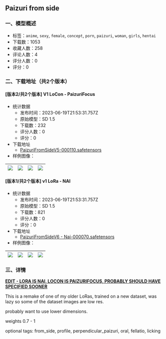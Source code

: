 ## Paizuri from side
### 一、模型概述

- 标签：`anime`, `sexy`, `female`, `concept`, `porn`, `paizuri`, `woman`, `girls`, `hentai`
- 下载数：1053
- 收藏人数：258
- 评论人数：4
- 评分人数：0
- 评分：0

### 二、下载地址（共2个版本）

#### [版本2/共2个版本] V1 LoCon - PaizuriFocus

- 统计数据
  - 发布时间：2023-06-19T21:53:31.757Z
  - 原始模型：SD 1.5
  - 下载数：232
  - 评分人数：0
  - 评分：0
- 下载地址
  - [PaizuriFromSideV5-000110.safetensors](https://civitai.com/api/download/models/99098)
- 样例图像：

| <img src="https://image.civitai.com/xG1nkqKTMzGDvpLrqFT7WA/ba8bf785-73a0-4ab1-bd39-dc0239698b51/width=450/1200542.jpeg" /> | <img src="https://image.civitai.com/xG1nkqKTMzGDvpLrqFT7WA/22fc0a5c-0d87-431f-a7d6-63352e34a962/width=450/1200541.jpeg" /> | <img src="https://image.civitai.com/xG1nkqKTMzGDvpLrqFT7WA/45c20dbf-40b8-4720-a75f-ec0f89c5ee63/width=450/1200544.jpeg" /> | <img src="https://image.civitai.com/xG1nkqKTMzGDvpLrqFT7WA/289d063b-76dc-4515-9d87-d1c8e54e384f/width=450/1200540.jpeg" /> |
| ---- | ---- | ---- | ---- |

#### [版本1/共2个版本] v1 LoRa - NAI

- 统计数据
  - 发布时间：2023-06-19T21:53:31.757Z
  - 原始模型：SD 1.5
  - 下载数：821
  - 评分人数：0
  - 评分：0
- 下载地址
  - [PaizuriFromSideV6 - Nai-000070.safetensors](https://civitai.com/api/download/models/99083)
- 样例图像：

| <img src="https://image.civitai.com/xG1nkqKTMzGDvpLrqFT7WA/6dc4ced5-00f1-4d8c-8705-f15eba906b75/width=450/1200215.jpeg" /> | <img src="https://image.civitai.com/xG1nkqKTMzGDvpLrqFT7WA/7e9bb7e4-7ffa-4cc9-ba6e-8ce211e14ec6/width=450/1200217.jpeg" /> | <img src="https://image.civitai.com/xG1nkqKTMzGDvpLrqFT7WA/51c91cb1-5554-4931-acc4-9b7418152741/width=450/1200218.jpeg" /> | <img src="https://image.civitai.com/xG1nkqKTMzGDvpLrqFT7WA/55bc0fea-c098-404f-b8a6-637e623286a0/width=450/1200219.jpeg" /> |
| ---- | ---- | ---- | ---- |


### 三、详情
<p><strong><u>EDIT - LORA IS NAI, LOCON IS PAIZURIFOCUS, PROBABLY SHOULD HAVE SPECIFIED SOONER</u></strong></p><p>This is a remake of one of my older LoRas, trained on a new dataset, was lazy so some of the dataset images are low res.</p><p>probably want to use lower dimensions.</p><p>weights 0.7 - 1</p><p>optional tags: from_side, profile, perpendicular_paizuri, oral, fellatio, licking</p>
